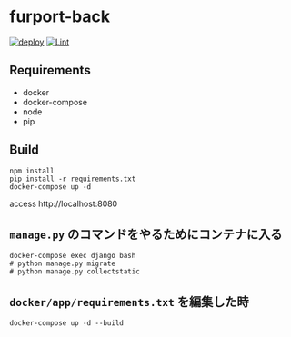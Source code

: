 # furport-back

[![deploy](https://github.com/lapi-hotel-group/furport-back/workflows/deploy/badge.svg)](https://github.com/lapi-hotel-group/furport-back/actions?query=workflow%3Adeploy)
[![Lint](https://github.com/lapi-hotel-group/furport-back/workflows/Lint/badge.svg)](https://github.com/lapi-hotel-group/furport-back/actions?query=workflow%3ALint)

## Requirements

- docker
- docker-compose
- node
- pip

## Build

```
npm install
pip install -r requirements.txt
docker-compose up -d
```

access http://localhost:8080

## `manage.py` のコマンドをやるためにコンテナに入る

```
docker-compose exec django bash
# python manage.py migrate
# python manage.py collectstatic
```

## `docker/app/requirements.txt` を編集した時

```
docker-compose up -d --build
```
